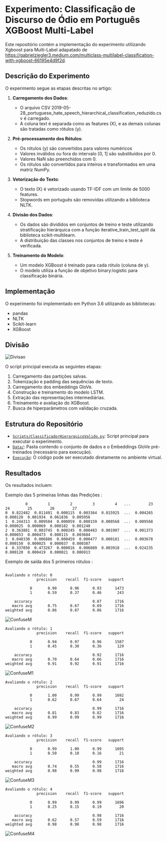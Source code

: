 # Experimento: Classificação de Discurso de Ódio em Português XGBoost Multi-Label

Este repositório contém a implementação do experimento utilizando Xgboost para Multi-Label adapatado de https://gabrielziegler3.medium.com/multiclass-multilabel-classification-with-xgboost-66195e4d9f2d. 

## Descrição do Experimento
O experimento segue as etapas descritas no artigo:

1. **Carregamento dos Dados**:
   - O arquivo CSV 2019-05-28_portuguese_hate_speech_hierarchical_classification_reduzido.csv é carregado.
   - A coluna text é separada como as features (X), e as demais colunas são tratadas como rótulos (y).

2. **Pré-processamento dos Rótulos**:
     - Os rótulos (y) são convertidos para valores numéricos
     - Valores inválidos ou fora do intervalo [0, 1] são substituídos por 0.
     - Valores NaN são preenchidos com 0.
     - Os rótulos são convertidos para inteiros e transformados em uma matriz NumPy.   

3. **Vetorização do Texto**:
   - O texto (X) é vetorizado usando TF-IDF com um limite de 5000 features.
   - Stopwords em português são removidas utilizando a biblioteca NLTK.
      
4. **Divisão dos Dados**:
   - Os dados são divididos em conjuntos de treino e teste utilizando stratificação hierárquica com a função iterative_train_test_split da biblioteca scikit-multilearn.
   - A distribuição das classes nos conjuntos de treino e teste é verificada.
  
5. **Treinamento do Modelo**:
   - Um modelo XGBoost é treinado para cada rótulo (coluna de y).
   - O modelo utiliza a função de objetivo binary:logistic para classificação binária.
     
## Implementação
O experimento foi implementado em Python 3.6 utilizando as bibliotecas:
- pandas
- NLTK
- Scikit-learn
- XGBoost

## Divisão
![Divisao](https://github.com/user-attachments/assets/7da2dc03-7fc2-4680-8d21-094c31f174a9)


O script principal executa as seguintes etapas:
1. Carregamento das partições salvas.
2. Tokenização e padding das sequências de texto.
3. Carregamento dos embeddings GloVe.
4. Construção e treinamento do modelo LSTM.
5. Extração das representações intermediárias.
6. Treinamento e avaliação do XGBoost.
7. Busca de hiperparâmetros com validação cruzada.

## Estrutura do Repositório
- [`Scripts/ClassificadorHierarquicoValido.py`](https://github.com/Carlosbera7/ClassificadorMultiLabel/blob/main/Script/ClassificadorHierarquicoValido.py): Script principal para executar o experimento.
- [`Data/`](https://github.com/Carlosbera7/ClassificadorMultiLabel/tree/main/Data): Pasta contendo o conjunto de dados e o Embeddings GloVe pré-treinados (necessário para execução).
- [`Execução`](https://musical-space-yodel-9rpvjvw9qr39vw4.github.dev/): O código pode ser executado diretamente no ambiente virtual.

## Resultados
Os resultados incluem:

Exemplo das 5 primeiras linhas das Predições : 
```
         0         1         2         3         4   ...        23        24        25        26        27
0  0.822482  0.011491  0.000115  0.003364  0.015925  ...  0.004265  0.000120  0.001934  0.061836  0.005956
1  0.244313  0.009504  0.000059  0.000159  0.000568  ...  0.009568  0.000025  0.000069  0.000182  0.001240
2  0.363881  0.003745  0.000245  0.000483  0.001907  ...  0.001373  0.000053  0.000473  0.000115  0.003684
3  0.048330  0.006886  0.000459  0.000477  0.000181  ...  0.003678  0.000150  0.000025  0.000037  0.000387
4  0.337050  0.473267  0.000016  0.006089  0.003918  ...  0.024235  0.000120  0.000419  0.000021  0.006913
```

Exemplo de saída dos 5 primeiros rótulos :
```

Avaliando o rótulo: 0
              precision    recall  f1-score   support

           0       0.90      0.96      0.93      1473
           1       0.59      0.37      0.46       243

    accuracy                           0.87      1716
   macro avg       0.75      0.67      0.69      1716
weighted avg       0.86      0.87      0.86      1716

```

![ConfuseM](https://github.com/user-attachments/assets/149bf533-2049-475f-9875-01a19dbb2044)

```
Avaliando o rótulo: 1
              precision    recall  f1-score   support

           0       0.94      0.97      0.96      1587
           1       0.45      0.30      0.36       129

    accuracy                           0.92      1716
   macro avg       0.70      0.64      0.66      1716
weighted avg       0.91      0.92      0.91      1716
```
![ConfuseM1](https://github.com/user-attachments/assets/3339dc65-5205-4552-b97f-0bcfb5d8f435)

```
Avaliando o rótulo: 2
              precision    recall  f1-score   support

           0       1.00      0.99      0.99      1692
           1       0.62      0.67      0.64        24

    accuracy                           0.99      1716
   macro avg       0.81      0.83      0.82      1716
weighted avg       0.99      0.99      0.99      1716
```
![ConfuseM2](https://github.com/user-attachments/assets/fddb34bb-ab25-44a9-b41e-3faff04f0e16)

```
Avaliando o rótulo: 3
              precision    recall  f1-score   support

           0       0.99      1.00      0.99      1695
           1       0.50      0.10      0.16        21

    accuracy                           0.99      1716
   macro avg       0.74      0.55      0.58      1716
weighted avg       0.98      0.99      0.98      1716
```
![ConfuseM3](https://github.com/user-attachments/assets/1bade5fb-688b-43ce-b1bc-af7d6f977cbd)

```
Avaliando o rótulo: 4
              precision    recall  f1-score   support

           0       0.99      0.99      0.99      1696
           1       0.25      0.15      0.19        20

    accuracy                           0.98      1716
   macro avg       0.62      0.57      0.59      1716
weighted avg       0.98      0.98      0.98      1716
```
![ConfuseM4](https://github.com/user-attachments/assets/741236e1-3a13-4f38-afd7-61d1df0483dc)




